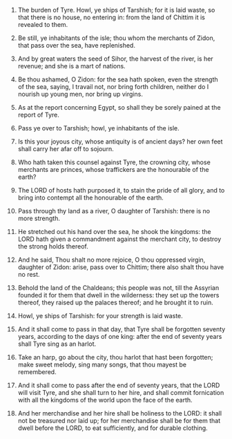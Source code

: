 1. The burden of Tyre. Howl, ye ships of Tarshish; for it is laid
waste, so that there is no house, no entering in: from the land of
Chittim it is revealed to them.

2. Be still, ye inhabitants of the isle; thou whom the merchants of
Zidon, that pass over the sea, have replenished.

3. And by great waters the seed of Sihor, the harvest of the river,
is her revenue; and she is a mart of nations.

4. Be thou ashamed, O Zidon: for the sea hath spoken, even the
strength of the sea, saying, I travail not, nor bring forth children,
neither do I nourish up young men, nor bring up virgins.

5. As at the report concerning Egypt, so shall they be sorely pained
at the report of Tyre.

6. Pass ye over to Tarshish; howl, ye inhabitants of the isle.

7. Is this your joyous city, whose antiquity is of ancient days? her
own feet shall carry her afar off to sojourn.

8. Who hath taken this counsel against Tyre, the crowning city,
whose merchants are princes, whose traffickers are the honourable of
the earth?

9. The LORD of hosts hath purposed it, to stain the
pride of all glory, and to bring into contempt all the honourable of
the earth.

10. Pass through thy land as a river, O daughter of Tarshish: there
is no more strength.

11. He stretched out his hand over the sea, he shook the kingdoms:
the LORD hath given a commandment against the merchant city, to
destroy the strong holds thereof.

12. And he said, Thou shalt no more rejoice, O thou oppressed
virgin, daughter of Zidon: arise, pass over to Chittim; there also
shalt thou have no rest.

13. Behold the land of the Chaldeans; this people was not, till the
Assyrian founded it for them that dwell in the wilderness: they set up
the towers thereof, they raised up the palaces thereof; and he brought
it to ruin.

14. Howl, ye ships of Tarshish: for your strength is laid waste.

15. And it shall come to pass in that day, that Tyre shall be
forgotten seventy years, according to the days of one king: after the
end of seventy years shall Tyre sing as an harlot.

16. Take an harp, go about the city, thou harlot that hast been
forgotten; make sweet melody, sing many songs, that thou mayest be
remembered.

17. And it shall come to pass after the end of seventy years, that
the LORD will visit Tyre, and she shall turn to her hire, and shall
commit fornication with all the kingdoms of the world upon the face of
the earth.

18. And her merchandise and her hire shall be holiness to the LORD:
it shall not be treasured nor laid up; for her merchandise shall be
for them that dwell before the LORD, to eat sufficiently, and for
durable clothing.